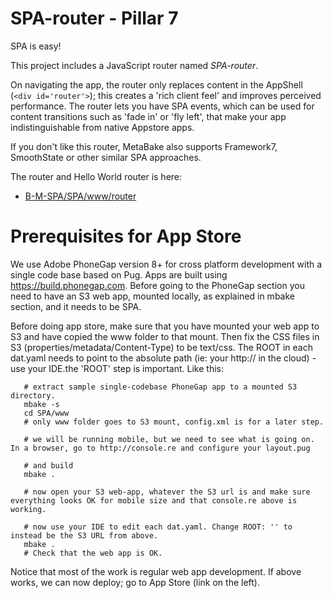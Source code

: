 

# SPA-router - Pillar 7


SPA is easy!

This project includes a JavaScript router named _SPA-router_.

On navigating the app, the router only replaces content in the AppShell (`<div id='router'>`); this creates a 'rich client feel' and improves perceived performance. The router lets you have SPA events, which can be used for content transitions such as 'fade in' or 'fly left', that make your app indistinguishable from native Appstore apps.

If you don't like this router, MetaBake also supports Framework7, SmoothState or other similar SPA approaches.


The router and Hello World router is here:

 - [B-M-SPA/SPA/www/router](https://github.com/MetaBake/B-M-SPA/tree/master/router)



# Prerequisites for App Store

We use Adobe PhoneGap version 8+ for cross platform development with a single code base based on Pug. Apps are built using https://build.phonegap.com. Before going to the PhoneGap section you need to have an S3 web app, mounted locally, as explained in mbake section, and it needs to be SPA.

Before doing app store, make sure that you have mounted your web app to S3 and have copied the www folder to that mount. Then fix the CSS files in S3 (properties/metadata/Content-Type) to be text/css. The ROOT in each dat.yaml needs to point to the absolute path (ie: your http:// in the cloud) - use your IDE.the 'ROOT' step is important. Like this:
```
   # extract sample single-codebase PhoneGap app to a mounted S3 directory.
   mbake -s
   cd SPA/www
   # only www folder goes to S3 mount, config.xml is for a later step.

   # we will be running mobile, but we need to see what is going on. In a browser, go to http://console.re and configure your layout.pug

   # and build
   mbake .

   # now open your S3 web-app, whatever the S3 url is and make sure everything looks OK for mobile size and that console.re above is working.

   # now use your IDE to edit each dat.yaml. Change ROOT: '' to instead be the S3 URL from above.
   mbake .
   # Check that the web app is OK.

```
Notice that most of the work is regular web app development. If above works, we can now deploy; go to App Store (link on the left).

